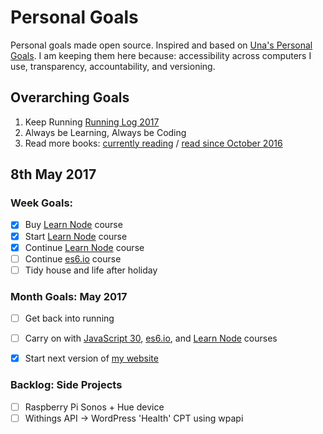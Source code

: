 Personal Goals
==============

Personal goals made open source. Inspired and based on [Una's Personal Goals](https://github.com/una/personal-goals). I am keeping them here because: accessibility across computers I use, transparency, accountability, and versioning.

## Overarching Goals
1. Keep Running [Running Log 2017](/running/2017-weekly.md)
2. Always be Learning, Always be Coding
3. Read more books: [currently reading](/books/books-in-progress.md) / [read since October 2016](/books/books-read.md)

## 8th May 2017

### Week Goals:
- [x] Buy [Learn Node](https://learnnode.com) course
- [x] Start [Learn Node](https://learnnode.com) course
- [x] Continue [Learn Node](https://learnnode.com) course
- [ ] Continue [es6.io](https://es6.io) course
- [ ] Tidy house and life after holiday

### Month Goals: May 2017
- [ ] Get back into running
- [ ] Carry on with [JavaScript 30](https://javascript30.com/), [es6.io](https://es6.io), and [Learn Node](https://learnnode.com) courses
- [x] Start next version of [my website](https://big-andy.co.uk)


### Backlog: Side Projects
- [ ] Raspberry Pi Sonos + Hue device
- [ ] Withings API -> WordPress 'Health' CPT using wpapi
